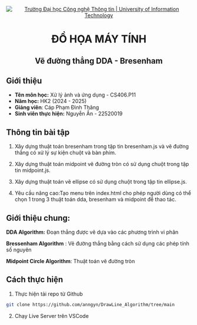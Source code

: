 <p align="center">
  <a href="https://www.uit.edu.vn/" title="Trường Đại học Công nghệ Thông tin" style="border: 5;">
    <img src="https://i.imgur.com/WmMnSRt.png" alt="Trường Đại học Công nghệ Thông tin | University of Information Technology">
  </a>
</p>

<h1 align="center"><b>ĐỒ HỌA MÁY TÍNH</b></h1>
<h2 align = "center">Vẽ đường thẳng DDA - Bresenham </h2>

## Giới thiệu
* **Tên môn học:** Xử lý ảnh và ứng dụng - CS406.P11
* **Năm học:** HK2 (2024 - 2025)
* **Giảng viên**: Cáp Phạm Đình Thăng
* **Sinh viên thực hiện:** Nguyễn Ấn - 22520019

## Thông tin bài tập
1.	Xây dựng thuật toán bresenham  trong tập tin bresenham.js và vẽ đường thẳng có xử lý sự kiện chuột và bàn phím.
	
2. Xây dựng thuật toán midpoint vẽ đường tròn có sử dụng chuột trong tập tin midpoint.js.
3. Xây dựng thuật toán vẽ ellipse có sử dụng chuột trong tập tin ellipse.js.
4. Yêu cầu nâng cao:Tạo menu trên index.html cho phép người dùng có thể chọn 1 trong 3 thuật toán dda, bresenham và midpoint để thao tác.

## Giới thiệu chung:

**DDA Algorithm:**  Đoạn thẳng được vẽ dựa vào các phương trình vi phân

**Bressenham Algorithm** : Vẽ đường thẳng bằng cách sử dụng các phép tính số nguyên

**Midpoint Circle Algorithm**: Thuật toán vẽ đường tròn

## Cách thực hiện
1. Thực hiện tải repo từ Github

```bash
git clone https://github.com/anngyn/DrawLine_Algorithm/tree/main
```

2. Chạy Live Server trên VSCode